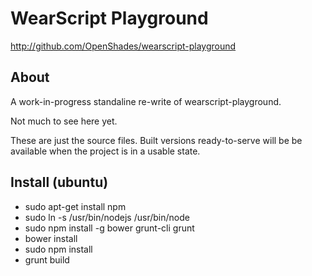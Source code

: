 # WearScript Playground #
<http://github.com/OpenShades/wearscript-playground>

## About ##

A work-in-progress standaline re-write of wearscript-playground.

Not much to see here yet.

These are just the source files. Built versions ready-to-serve will be
be available when the project is in a usable state.

## Install (ubuntu) ##
* sudo apt-get install npm
* sudo ln -s /usr/bin/nodejs /usr/bin/node
* sudo npm install -g bower grunt-cli grunt
* bower install
* sudo npm install
* grunt build